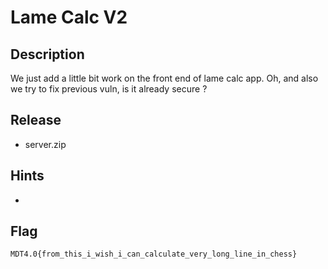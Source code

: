 # Lame Calc V2

## Description

We just add a little bit work on the front end of lame calc app. Oh, and also we try to fix previous vuln, is it already secure ?
## Release

- server.zip

## Hints

- 

## Flag

`MDT4.0{from_this_i_wish_i_can_calculate_very_long_line_in_chess}`
